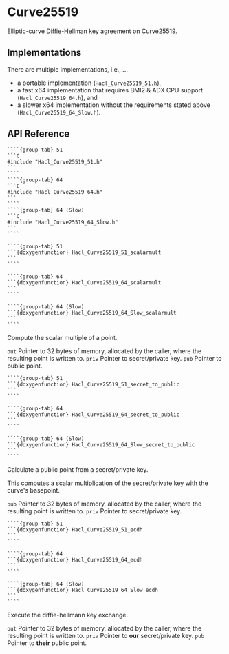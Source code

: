 # Curve25519

Elliptic-curve Diffie-Hellman key agreement on Curve25519.

## Implementations

There are multiple implementations, i.e., ...

* a portable implementation (`Hacl_Curve25519_51.h`),
* a fast x64 implementation that requires BMI2 & ADX CPU support (`Hacl_Curve25519_64.h`), and
* a slower x64 implementation without the requirements stated above (`Hacl_Curve25519_64_Slow.h`).

## API Reference

`````{tabs}
````{group-tab} 51
```C
#include "Hacl_Curve25519_51.h"
```
````
````{group-tab} 64
```C
#include "Hacl_Curve25519_64.h"
```
````
````{group-tab} 64 (Slow)
```C
#include "Hacl_Curve25519_64_Slow.h"
```
````
`````

`````{tabs}
````{group-tab} 51
```{doxygenfunction} Hacl_Curve25519_51_scalarmult
```
````

````{group-tab} 64
```{doxygenfunction} Hacl_Curve25519_64_scalarmult
```
````

````{group-tab} 64 (Slow)
```{doxygenfunction} Hacl_Curve25519_64_Slow_scalarmult
```
````
`````

Compute the scalar multiple of a point.

`out` Pointer to 32 bytes of memory, allocated by the caller, where the resulting point is written to.
`priv` Pointer to secret/private key.
`pub` Pointer to public point.

`````{tabs}
````{group-tab} 51
```{doxygenfunction} Hacl_Curve25519_51_secret_to_public
```
````

````{group-tab} 64
```{doxygenfunction} Hacl_Curve25519_64_secret_to_public
```
````

````{group-tab} 64 (Slow)
```{doxygenfunction} Hacl_Curve25519_64_Slow_secret_to_public
```
````
`````

Calculate a public point from a secret/private key.

This computes a scalar multiplication of the secret/private key with the curve's basepoint.

`pub` Pointer to 32 bytes of memory, allocated by the caller, where the resulting point is written to.
`priv` Pointer to secret/private key.

`````{tabs}
````{group-tab} 51
```{doxygenfunction} Hacl_Curve25519_51_ecdh
```
````

````{group-tab} 64
```{doxygenfunction} Hacl_Curve25519_64_ecdh
```
````

````{group-tab} 64 (Slow)
```{doxygenfunction} Hacl_Curve25519_64_Slow_ecdh
```
````
`````

Execute the diffie-hellmann key exchange.

`out` Pointer to 32 bytes of memory, allocated by the caller, where the resulting point is written to.
`priv` Pointer to **our** secret/private key.
`pub` Pointer to **their** public point.


